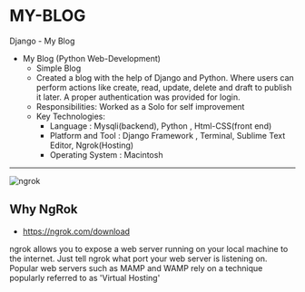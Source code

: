 # MY-BLOG
Django - My Blog

- My Blog (Python Web-Development)
  - Simple Blog
  - Created a blog with the help of Django and Python. Where users can perform actions like create, read, update, delete and draft to publish it later. A proper authentication was provided  for login. 
  - Responsibilities: Worked as a Solo for self improvement
  - Key Technologies:
    - Language	      : Mysqli(backend), Python , Html-CSS(front end)
    - Platform and Tool : Django Framework , Terminal, Sublime Text Editor, Ngrok(Hosting) 
    - Operating System  : Macintosh
    
--------

![ngrok](https://ngrok.com/static/img/ngrok-black.svg)


Why NgRok
--------
- https://ngrok.com/download
>
ngrok allows you to expose a web server running on your local machine to the internet. Just tell ngrok what port your web server is listening on.
Popular web servers such as MAMP and WAMP rely on a technique popularly referred to as 'Virtual Hosting' 
